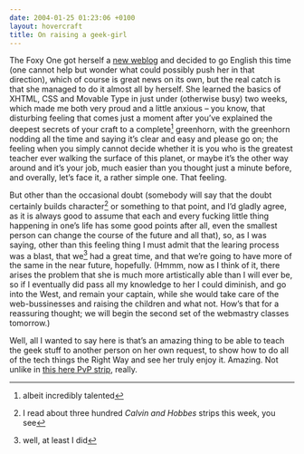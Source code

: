 ```yaml
---
date: 2004-01-25 01:23:06 +0100
layout: hovercraft
title: On raising a geek-girl
---
```


The Foxy One got herself a [new weblog](http://thoughtscriber.net/ 'Miss Thoughtscriber dot Net') and decided to go English this time (one cannot help but wonder what could possibly push her in that direction), which of course is great news on its own, but the real catch is that she managed to do it almost all by herself. She learned the basics of XHTML, CSS and Movable Type in just under (otherwise busy) two weeks, which made me both very proud and a little anxious – you know, that disturbing feeling that comes just a moment after you’ve explained the deepest secrets of your craft to a complete[^1] greenhorn, with the greenhorn nodding all the time and saying it’s clear and easy and please go on; the feeling when you simply cannot decide whether it is you who is the greatest teacher ever walking the surface of this planet, or maybe it’s the other way around and it’s your job, much easier than you thought just a minute before, and overally, let’s face it, a rather simple one. That feeling.

But other than the occasional doubt (somebody will say that the doubt certainly builds character[^2] or something to that point, and I’d gladly agree, as it is always good to assume that each and every fucking little thing happening in one’s life has some good points after all, even the smallest person can change the course of the future and all that), so, as I was saying, other than this feeling thing I must admit that the learing process was a blast, that we[^3] had a great time, and that we’re going to have more of the same in the near future, hopefully. (Hmmm, now as I think of it, there arises the problem that she is much more artistically able than I will ever be, so if I eventually did pass all my knowledge to her I could diminish, and go into the West, and remain your captain, while she would take care of the web-bussinesses and raising the children and what not. How’s that for a reassuring thought; we will begin the second set of the webmastry classes tomorrow.)

Well, all I wanted to say here is that’s an amazing thing to be able to teach the geek stuff to another person on her own request, to show how to do all of the tech things the Right Way and see her truly enjoy it. Amazing. Not unlike in [this here PvP strip](http://www.pvponline.com/2004/01/15/thu-jan-15/ 's/Mac/Linux, of course'), really.

[^1]: albeit incredibly talented
[^2]: I read about three hundred <cite>Calvin and Hobbes</cite> strips this week, you see
[^3]: well, at least I did
